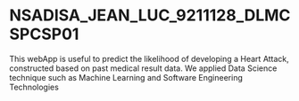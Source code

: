 # NSADISA_JEAN_LUC_9211128_DLMCSPCSP01
This webApp is useful to predict the likelihood of developing a Heart Attack, constructed based on past medical result data. We applied Data Science technique such as Machine Learning and Software Engineering Technologies
